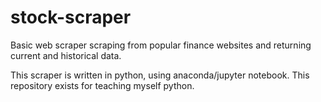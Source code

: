 # stock-scraper
Basic web scraper scraping from popular finance websites and returning current and historical data.


This scraper is written in python, using anaconda/jupyter notebook. This repository exists for teaching myself python.
